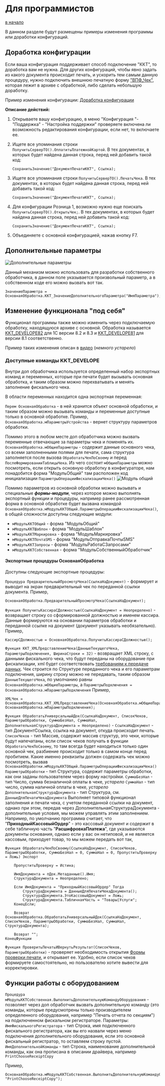 # Для программистов #

[в начало](README.md#навигация)

В данном разделе будут размещены примеры изменения программы или доработки конфигураций.

## Доработка конфигурации ##

Если ваша конфигурация поддерживает способ подключение "ККТ", то доработка вам не нужна. Для других конфигураций, чтобы явно задать из какого документа происходит печать, и ускорить тем самым данную процедуру, нужно подключить внешнюю печатную форму ["ВПФ_Чек"](connecting.md#структура-архива-с-обработкой), которая лежит в архиве с обработкой, либо сделать небольшую доработку.

Пример изменения конфигурации: [Доработка конфигурации](https://www.youtube.com/watch?v=Ehp2DU-YnqM&index=1&list=PLv043XNq9i-6_DdLAy1kTuExX2E-ikn65)

**Описание действий:**

1. Открываете вашу конфигурацию, в меню "Конфигурация "- "Поддержка" - "Настройка поддержки" проверяете включена ли возможность редактирования конфигурации, если нет, то включаете ее.

2. Ищете все упоминания строки ```ПолучитьСерверТО().ОплатитьПлатежнойКартой```. В тех документах, в которых будет найдена данная строка, перед ней добавить такой код:

    ```bsl
    СохранитьЗначение("ДокументПечатиККТ", Ссылка);
    ```

3. Ищете все упоминания строки ```ПолучитьСерверТО().ПечатьЧека```. В тех документах, в которых будет найдена данная строка, перед ней добавить такой код:

    ```bsl
    СохранитьЗначение("ДокументПечатиККТ", Ссылка);
    ```

4. Для конфигурации Розница 1, возможно нужно еще поискать ```ПолучитьСерверТО().ОткрытьЧек;```. В тех документах, в которых будет найдена данная строка, перед ней добавить такой код:

    ```bsl
    СохранитьЗначение("ДокументПечатиККТ", Ссылка);
    ```

5. Объединяете с основной конфигурацией, нажав кнопку F7.

## Дополнительные параметры ##

![Дополнительные параметры](media/f59e12e9afcf868c7f4bb320fc094d87.png)

Данный механизм можно использовать для разработки собственного обработчика, в данном поле указывается произвольный параметр, а в собственном коде его можно вызвать вот так.

```bsl
ЗначениеПараметра = ОсновнаяОбработка.ККТ_ЗначениеДополнительногоПараметра("ИмяПараметра");
```

## Изменение функционала "под себя" ##

Функционал программы также можно изменить через подключаемую обработку, находящуюся архиве с основной. Обработка называется [KKT_DEVELOPE82](connecting.md#структура-архива-с-обработкой) для 1С версии 8.2 и 8.3 и [KKT_DEVELOPE81](connecting.md#структура-архива-с-обработкой) для версии 8.1 соответственно.

Пример таких изменения описан в [видео](https://youtu.be/5t4pye9cRd8) (_немного устарело_)

### Доступные команды KKT_DEVELOPE ###

Внутри доп обработчика используется определенный набор экспортных команд и переменных, которые при печати будет вызывать основная обработка, и таким образом можно перехватывать и менять заполнение фискального чека.

В области переменных находится одна экспортная переменная:

```Перем ОсновнаяОбработка``` - в ней хранится объект основной обработки, и таким образом можно вызывать команды и переменные доступные только в основной обработке. Пример, ```ОсновнаяОбработка.мПараметрыУстройства``` - вернет структуру параметров обработки.

Помимо этого в любом месте доп обработчика можно вызвать переменные отвечающие за параметры чека и поменять их.
```ОсновнаяОбработка.мОбщиеПараметры``` - содержит данные основного чека, со всеми заполненными полями для печати, сама структура заполняется после вызова ```ОбработатьЧекПоСвоему``` и перед ```ПослеФормированииТаблицыЧека```. Из чего состоит ```мОбщиеПараметры``` можно посмотреть, если открыть основную обработку в конфигураторе, нам понадобится форма "МодульОбщий" там расположен код инициализации ```ПараметрыОперацииФискализацииЧека()```
    ![Модуль общий](media/модульобщий.png)

Помимо параметров из основной обработки можно вызывать и специальные ***формы-модули***, через которое можно выполнять экспортный функции и процедуры, например ранее рассмотренная форма в основной обработке будет вызвана командой ```ОсновнаяОбработка.мМодульККТОбщий.ПараметрыОперацииФискализацииЧека()```, в общей сложности доступны следующие модули:

- ```мМодульККТОбщий``` - форма "МодульОбщий"
- ```мМодульККТШаблон``` - форма "МодульШаблон"
- ```мМодульККТМаркировка``` - форма "МодульМаркировка"
- ```мМодульККТПочтаSMS``` - форма "МодульОтправкаПочтыSMS"
- ```мМодульККТЗапросы``` - форма "МодульРаботаСЗапросами"
- ```мМодульККТСобственная``` - форма "МодульСобственныйОбработчик"
  
#### Экспортные процедуры ОсновнаяОбработка ####

Доступны следующие экспортные процедуры:

```Процедура ПредварительныйПросмотрЧека(СсылкаНаДокумент)``` - формирует и выводит на экран предварительный чек по переданной ссылки документа. Пример,

```bsl
ОсновнаяОбработка.ПредварительныйПросмотрЧека(СсылкаНаДокумент);
```

```Функция ПолучитьКассираСДолжностью(СсылкаНаДокумент = Неопределено)``` - возвращает строку со сформированной должностью и именем кассира. Данные формируются на основании параметров обработки и переданной ссылке на документ (документ указывать необязательно). Пример,

```bsl
КассирСДолжностью = ОсновнаяОбработка.ПолучитьКассираСДолжностью();
```

```Функция ККТ_XMLПредставлениеЧека(ДанныеТекущегоЧека, ПараметрыПодключения, ШиринаСтроки = 32)``` - возвращает XML строку, с данными фискального чека, что будут переданы на оборудование при фискализации, xml будет соответствовать [требованиям к передаче данных](https://its.1c.ru/db/metod8dev/content/4829/hdoc). Чек строится по Структуре переданного чека и его параметрам подключения, ширину строку можно не передавать, таким образом ```ДанныеТекущегоЧека```, по умолчанию равны ```ОсновнаяОбработка.мОбщиеПараметры```, а ```ПараметрыПодключения = ОсновнаяОбработка.мПараметрыПодключения```
Пример,

```bsl
XMLЧек = ОсновнаяОбработка.ККТ_XMLПредставлениеЧека(ОсновнаяОбработка.мОбщиеПараметры, ОсновнаяОбработка.мПараметрыПодключения);
```

```Функция ОбработатьУниверсальныйДок(СсылкаНаДокумент, СписокЧеков, ПараметрыОбработки, СуммаБезНал, СуммаНал, ДополнительнаяСтруктураДокумента = Неопределено)``` -
```СсылкаНаДокумент``` - тип ДокументСсылка, ссылка на документ, откуда происходит печать.
```СписокЧеков``` - тип Массив, содержит массив структур, это чеки, которые будут напечатаны, если список чеков получать в функции ```ОбработатьЧекПоСвоему```, то там всегда будет находиться только один основной чек, разбиение происходит только в самом конце перед пробитием. Какие именно реквизиты должен содержать чек можно посмотреть, вызвав ```ОсновнаяОбработки.мМодульККТОбщий.ПараметрыОперацииФискализацииЧека()```
```ПараметрыОбработки``` - тип Структура, содержит параметры обработки, как они заданы пользователем через форму настройки.
```СуммаБезНал``` - тип Число, сумма безналичной оплаты в чеке, _устарело_
```СуммаНал``` - тип число, сумма наличной оплаты в чеке, _устарело_
```ДополнительнаяСтруктураДокумента``` - тип Структура, см. ```ДанныеДляПечатиЧекаДокумента```
Выполняет типовой функционал заполнения и печати чека, с учетом переданной ссылки на документ, однако при этом, передав через ДополнительнаяСтруктураДокумента - дополнительные условия, мы можем управлять этим заполнением. Например, по умолчанию программа считает, что "**ПриходныйКассовыйОрдер**"  - это кассовый документ и содержит в себе табличную часть "**РасшифровкаПлатежа**", где указываются документы основания, однако если у вас он нетиповой, и не является кассовым, приходует товар, то мы можем передать вот так,

```bsl
Функция ОбработатьЧекПоСвоему(СсылкаНаДокумент, СписокЧеков, ПараметрыОбработки, СуммаБезНал = 0, СуммаНал = 0, ПропуститьПроверку = Ложь) Экспорт

    ПропуститьПроверку = Истина;

    ИмяДокумента = пДок.Метаданные().Имя;
    СтруктураДокумента = Неопределено;

    Если ИмяДокумента = "ПриходныйКассовыйОрдер" Тогда
        СтруктураДокумента = ДанныеДляПечатиЧекаДокумента();
        СтруктураДокумента.ЭтоКассовыйДокумент = Ложь;
        СтруктураДокумента.ТабличнаяЧасть = "Товары|Услуги";
    КонецЕсли;

    Возврат ОсновнаяОбработка.ОбработатьУниверсальныйДок(СсылкаНаДокумент, СписокЧеков, ПараметрыОбработки, СуммаБезНал, СуммаНал, СтруктураДокумента);

    Возврат "";
КонецФункции
```

```Функция ПроверитьПечатьИВернутьРезультат(СписокЧеков, ПараметрыОбработки)``` - проверяет необходимость открытия [Формы проверки печати](form_check_and_check_correction.md), и открывает ее. Удобно, если список чеков формируете самостоятельно, но пользователю хотите вывести для корректировки.

## Функции работы с оборудованием ##

```Процедура мМодульККТСобственная.ВыполнитьДополнительнуюКомандуОборудования``` - позволяет через доп обработчик вызвать дополнительную команду (это команды, которые предусмотрены только производителем определенного оборудования, например "Печать отчета по секциям") на подключенном фискальном регистраторе.
Параметры:
```ИмяФискальногоРегистратора``` - тип Строка, имя подключенного фискального регистратора, как вы его назвали через меню подключения дополнительного оборудования, если это основной фискальный регистратор, то оставляем строку пустой.
```ИмяДополнительнойКоманды``` - тип Строка, наименование дополнительной команды, как она прописана в описании драйвера, например ```PrintChooseReceiptCopy```

Пример,

```bsl
ОсновнаяОбработка.мМодульККТСобственная.ВыполнитьДополнительнуюКомандуОборудования("", "PrintChooseReceiptCopy");

```

